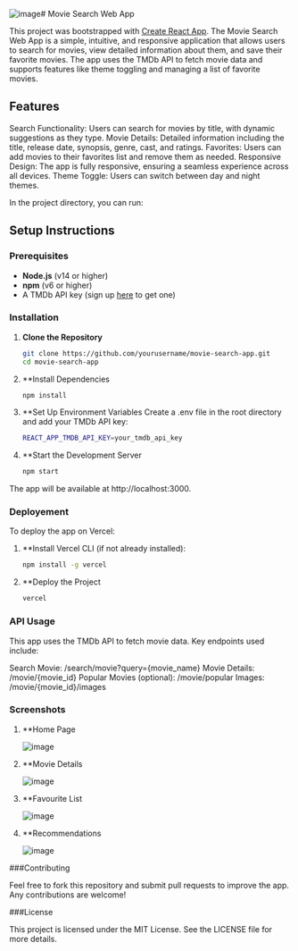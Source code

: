 ![image](https://github.com/user-attachments/assets/e96a186e-e836-41db-80c2-0ce9945bc15e)# Movie Search Web App

This project was bootstrapped with [Create React App](https://github.com/facebook/create-react-app).
The Movie Search Web App is a simple, intuitive, and responsive application that allows users to search for movies, view detailed information about them, and save their favorite movies. The app uses the TMDb API to fetch movie data and supports features like theme toggling and managing a list of favorite movies.

## Features
Search Functionality: Users can search for movies by title, with dynamic suggestions as they type.
Movie Details: Detailed information including the title, release date, synopsis, genre, cast, and ratings.
Favorites: Users can add movies to their favorites list and remove them as needed.
Responsive Design: The app is fully responsive, ensuring a seamless experience across all devices.
Theme Toggle: Users can switch between day and night themes.

In the project directory, you can run:

## Setup Instructions

### Prerequisites

- **Node.js** (v14 or higher)
- **npm** (v6 or higher)
- A TMDb API key (sign up [here](https://www.themoviedb.org/) to get one)

### Installation

1. **Clone the Repository**

   ```bash
   git clone https://github.com/yourusername/movie-search-app.git
   cd movie-search-app

2. **Install Dependencies

   ```bash
   npm install

3. **Set Up Environment Variables
   Create a .env file in the root directory and add your TMDb API key:

   ```bash
   REACT_APP_TMDB_API_KEY=your_tmdb_api_key

4. **Start the Development Server
   ```bash
   npm start
The app will be available at http://localhost:3000.



### Deployement

To deploy the app on Vercel:

1. **Install Vercel CLI (if not already installed):
   ```bash
   npm install -g vercel

2. **Deploy the Project
   ```bash
   vercel


### API Usage

This app uses the TMDb API to fetch movie data. Key endpoints used include:

Search Movie: /search/movie?query={movie_name}
Movie Details: /movie/{movie_id}
Popular Movies (optional): /movie/popular
Images: /movie/{movie_id}/images

### Screenshots

1. **Home Page

   ![image](https://github.com/user-attachments/assets/2d890d18-7ecf-443a-9e6f-17ef0a7b403b)

2. **Movie Details

   ![image](https://github.com/user-attachments/assets/db506fbd-b895-4b3f-b477-907aa86d734c)

3. **Favourite List

   ![image](https://github.com/user-attachments/assets/587e8b53-8179-408d-9ed6-8500de93c122)

4. **Recommendations

   ![image](https://github.com/user-attachments/assets/ecf80482-3a51-4ac0-9758-524fb8f31a22)


###Contributing

Feel free to fork this repository and submit pull requests to improve the app. Any contributions are welcome!

###License

This project is licensed under the MIT License. See the LICENSE file for more details.


   
